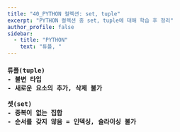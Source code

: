 ```yaml
---
title: "40_PYTHON 컬렉션: set, tuple"
excerpt: "PYTHON 컬렉션 중 set, tuple에 대해 학습 후 정리"
author_profile: false
sidebar:
  - title: "PYTHON"
    text: "튜플, "
---
```

<h4>
<pre>
튜플(tuple)
- 불변 타입
- 새로운 요소의 추가, 삭제 불가<br>
셋(set)
- 중복이 없는 집합
- 순서를 갖지 않음 = 인덱싱, 슬라이싱 불가
</pre>
</h4>
